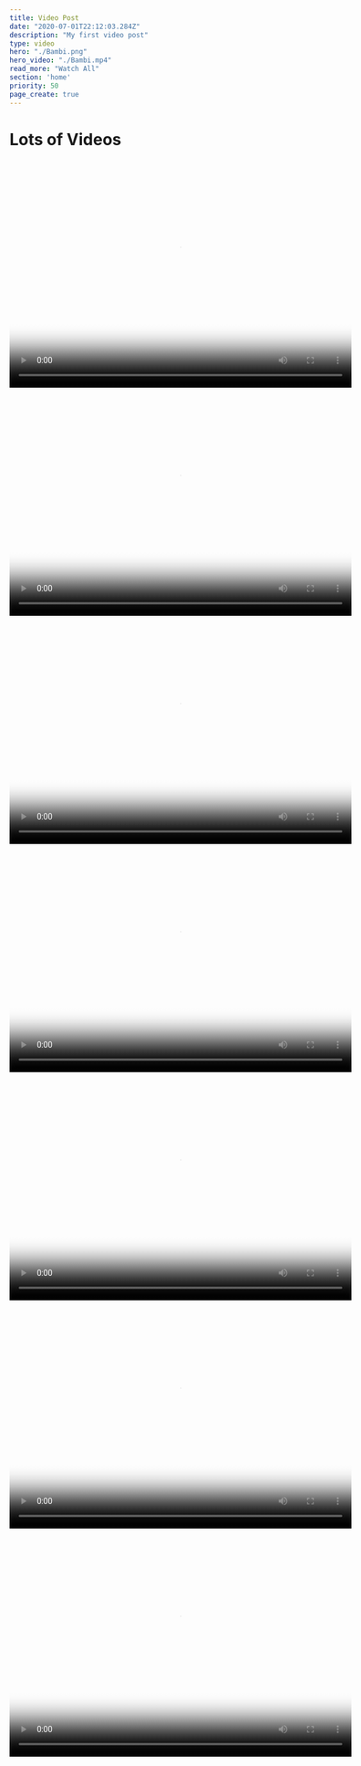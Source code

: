 ```yaml
---
title: Video Post
date: "2020-07-01T22:12:03.284Z"
description: "My first video post"
type: video
hero: "./Bambi.png"
hero_video: "./Bambi.mp4"
read_more: "Watch All"
section: 'home'
priority: 50
page_create: true
---
```


# Lots of Videos

<video poster="./Bambi.png" autoplay loop playsinline width="600" height="400">
    <source src="./Bambi.mp4" type="video/mp4">
</video>

<br/>

<video poster="./Bund with water.png" autoplay loop playsinline width="600" height="400">
    <source src="./Bund with water.mp4" type="video/mp4">
</video>

<br/>

<video poster="./Hubli and Jumpy.png" autoplay loop playsinline width="600" height="400">
    <source src="./Hubli and Jumpy.mp4" type="video/mp4">
</video>

<br/>

<video poster="./Jet and Jungle Gym.png" autoplay loop playsinline width="600" height="400">
    <source src="./Jet and Jungle Gym.mp4" type="video/mp4">
</video>

<br/>

<video poster="./Monkey family on the roof.png" autoplay loop playsinline width="600" height="400">
    <source src="./Monkey family on the roof.mp4" type="video/mp4">
</video>

<br/>

<video poster="./Monkeys balancing.png" autoplay loop playsinline width="600" height="400">
    <source src="./Monkeys balancing.mp4" type="video/mp4">
</video>

<br/>

<video poster="./Zero.png" autoplay loop playsinline width="600" height="400">
    <source src="./Zero.mp4" type="video/mp4">
</video>

